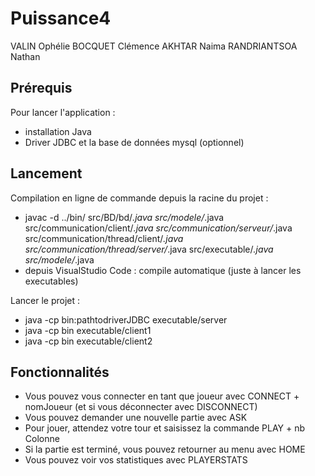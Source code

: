 # Puissance4

VALIN Ophélie
BOCQUET Clémence
AKHTAR Naima
RANDRIANTSOA Nathan

## Prérequis
Pour lancer l'application :
- installation Java
- Driver JDBC et la base de données mysql (optionnel)

## Lancement
Compilation en ligne de commande depuis la racine du projet : 
-  javac -d ../bin/ src/BD/bd/*.java src/modele/*.java src/communication/client/*.java src/communication/serveur/*.java src/communication/thread/client/*.java src/communication/thread/server/*.java src/executable/*.java src/modele/*.java
- depuis VisualStudio Code : compile automatique (juste à lancer les executables)

Lancer le projet :
- java -cp bin:pathtodriverJDBC  executable/server
- java -cp bin executable/client1 
-  java -cp bin executable/client2

## Fonctionnalités
- Vous pouvez vous connecter en tant que joueur avec CONNECT + nomJoueur (et si vous déconnecter avec DISCONNECT)
- Vous pouvez demander une nouvelle partie avec ASK
- Pour jouer, attendez votre tour et saisissez la commande PLAY + nb Colonne
- Si la partie est terminé, vous pouvez retourner au menu avec HOME
- Vous pouvez voir vos statistiques avec PLAYERSTATS

